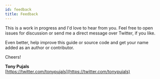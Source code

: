 ```yaml
---
id: feedback
title: Feedback
---
```


This is a work in progress and I'd love to hear from you. Feel free to open issues for discussion or send me a direct message over Twitter, if you like.

Even better, help improve this guide or source code and get your name added as an author or contributor.

Cheers!

**Tony Pujals**  
[https://twitter.com/tonypujals](https://twitter.com/tonypujals)

